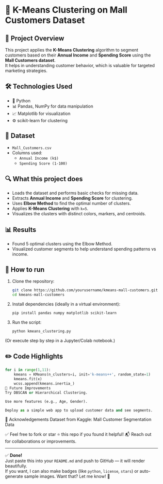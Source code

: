 # 🚀 K-Means Clustering on Mall Customers Dataset

## 📌 Project Overview
This project applies the **K-Means Clustering** algorithm to segment customers based on their **Annual Income** and **Spending Score** using the **Mall Customers dataset**.  
It helps in understanding customer behavior, which is valuable for targeted marketing strategies.

## 🛠️ Technologies Used
- 🐍 Python
- 📊 Pandas, NumPy for data manipulation
- 📈 Matplotlib for visualization
- ⚙️ scikit-learn for clustering

## 📂 Dataset
- `Mall_Customers.csv`
- Columns used: 
  - `Annual Income (k$)`
  - `Spending Score (1-100)`

## 🔍 What this project does
- Loads the dataset and performs basic checks for missing data.
- Extracts **Annual Income** and **Spending Score** for clustering.
- Uses **Elbow Method** to find the optimal number of clusters.
- Applies **K-Means Clustering** with `k=5`.
- Visualizes the clusters with distinct colors, markers, and centroids.

## 📊 Results
- Found 5 optimal clusters using the Elbow Method.
- Visualized customer segments to help understand spending patterns vs income.

## 🚀 How to run
1. Clone the repository:
    ```bash
    git clone https://github.com/yourusername/kmeans-mall-customers.git
    cd kmeans-mall-customers
    ```

2. Install dependencies (ideally in a virtual environment):
    ```bash
    pip install pandas numpy matplotlib scikit-learn
    ```

3. Run the script:
    ```bash
    python kmeans_clustering.py
    ```

(Or execute step by step in a Jupyter/Colab notebook.)

## ✏️ Code Highlights
```python
for i in range(1,11):
    kmeans = KMeans(n_clusters=i, init='k-means++', random_state=1)
    kmeans.fit(x)
    wcss.append(kmeans.inertia_)
🚀 Future Improvements
Try DBSCAN or Hierarchical Clustering.

Use more features (e.g., Age, Gender).

Deploy as a simple web app to upload customer data and see segments.
```
🙌 Acknowledgements
Dataset from Kaggle: Mall Customer Segmentation Data

✅ Feel free to fork or star ⭐ this repo if you found it helpful!
📬 Reach out for collaborations or improvements.

---

✅ **Done!**  
Just paste this into your `README.md` and push to GitHub — it will render beautifully.  
If you want, I can also make badges (like `python`, `license`, `stars`) or auto-generate sample images. Want that? Let me know! 🚀

